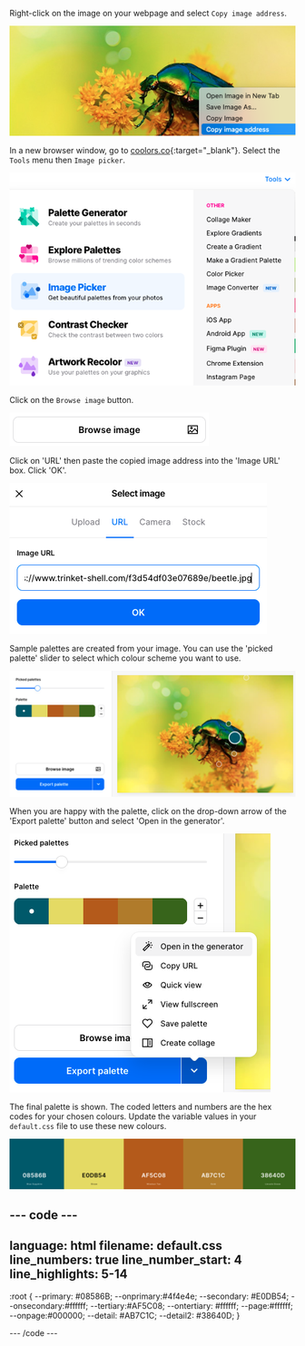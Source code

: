Right-click on the image on your webpage and select `Copy image address`.

![The output area in Trinket with a large beetle image. The right-click menu has an option selected to 'Copy image address'.](images/copy-image-address.png)

In a new browser window, go to [coolors.co](https://coolors.co){:target="_blank"}. Select the `Tools` menu then `Image picker`.

![The coolors.co website with tolls selected from the top right corner. The 'Image picker' tool is highlighted in the drop-down menu.](images/image-picker-menu.png)

Click on the `Browse image` button. 

![The browse image button.](images/browse-image-button.png)

Click on 'URL' then paste the copied image address into the 'Image URL' box. Click 'OK'.

![The Select image box with URL selected and the image address for the beetle image copied in.](images/select-image-box.png)

Sample palettes are created from your image. You can use the 'picked palette' slider to select which colour scheme you want to use.

![The picked palette slider is a third of the way across. The image is shown with hotspots showing where the colours have been selected from.](images/generated-image-palettes.png)

When you are happy with the palette, click on the drop-down arrow of the 'Export palette' button and select 'Open in the generator'. 

![The Export palette menu with the top item 'open in the generator' selected.](images/generate-palette-menu.png)

The final palette is shown. The coded letters and numbers are the hex codes for your chosen colours. Update the variable values in your `default.css` file to use these new colours.

![Squares of colour with the hex codes written on them.](images/final-image-palette.png)


--- code ---
---
language: html
filename: default.css
line_numbers: true
line_number_start: 4
line_highlights: 5-14
---

:root {
  --primary: #08586B;
  --onprimary:#4f4e4e;
  --secondary: #E0DB54;
  --onsecondary:#ffffff;
  --tertiary:#AF5C08;
  --ontertiary: #ffffff;
  --page:#ffffff;
  --onpage:#000000;
  --detail: #AB7C1C;
  --detail2: #38640D;
}

--- /code ---
